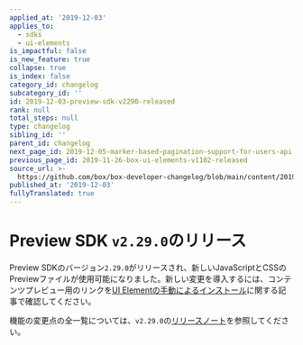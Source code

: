 ```yaml
---
applied_at: '2019-12-03'
applies_to:
  - sdks
  - ui-elements
is_impactful: false
is_new_feature: true
collapse: true
is_index: false
category_id: changelog
subcategory_id: ''
id: 2019-12-03-preview-sdk-v2290-released
rank: null
total_steps: null
type: changelog
sibling_id: ''
parent_id: changelog
next_page_id: 2019-12-05-marker-based-pagination-support-for-users-api
previous_page_id: 2019-11-26-box-ui-elements-v1102-released
source_url: >-
  https://github.com/box/box-developer-changelog/blob/main/content/2019/12-03-preview-sdk-v2290-released.md
published_at: '2019-12-03'
fullyTranslated: true
---
```

# Preview SDK `v2.29.0`のリリース

Preview SDKのバージョン`2.29.0`がリリースされ、新しいJavaScriptとCSSのPreviewファイルが使用可能になりました。新しい変更を導入するには、コンテンツプレビュー用のリンクを[UI Elementの手動によるインストール][ui-elements-manual-install]に関する記事で確認してください。

機能の変更点の全一覧については、`v2.29.0`の[リリースノート][preview-2.29-release-notes]を参照してください。

[ui-elements-manual-install]: g://embed/ui-elements/installation/#manual-installation

[preview-2.29-release-notes]: https://github.com/box/box-content-preview/releases/tag/v2.29.0
